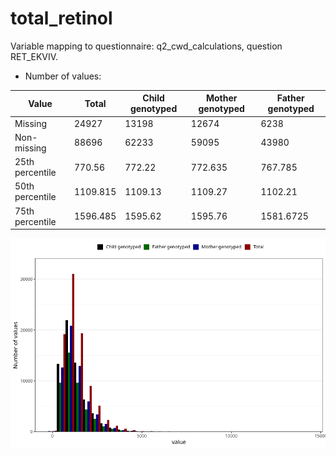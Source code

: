 # total_retinol
Variable mapping to questionnaire: q2_cwd_calculations, question RET_EKVIV.
- Number of values:

| Value | Total | Child genotyped | Mother genotyped | Father genotyped |
| ----- | ----- | --------------- | ---------------- | ---------------- |
| Missing | 24927 | 13198 | 12674 | 6238 |
| Non-missing | 88696 | 62233 | 59095 | 43980 |
| 25th percentile | 770.56 | 772.22 | 772.635 | 767.785 |
| 50th percentile | 1109.815 | 1109.13 | 1109.27 | 1102.21 |
| 75th percentile | 1596.485 | 1595.62 | 1595.76 | 1581.6725 |



![](total_retinol_n.png)



